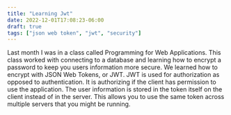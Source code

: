 ```yaml
---
title: "Learning Jwt"
date: 2022-12-01T17:08:23-06:00
draft: true
tags: ["json web token", "jwt", "security"]
---
```


Last month I was in a class called Programming for Web Applications. This class worked with connecting to a database and learning how to encrypt a password to keep you users information more secure. <!--more-->
We learned how to encrypt with JSON Web Tokens, or JWT. JWT is used for authorization as opposed to authentication. It is authorizing if the client has permission to use the application. The user information is stored in the token itself on the client instead of in the server. This allows you to use the same token across multiple servers that you might be running.